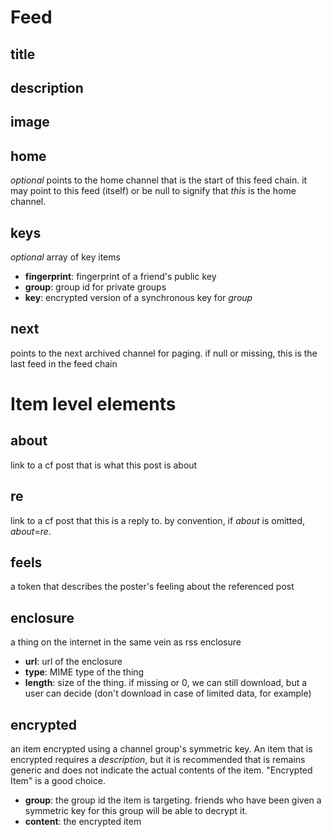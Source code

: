 # Feed
## title
## description
## image
## home
*optional*
points to the home channel that is the start of this feed chain. it may point to this feed (itself) or be null to signify that *this* is the home channel.

## keys
*optional*
array of key items

- **fingerprint**: fingerprint of a friend's public key
- **group**: group id for private groups
- **key**: encrypted version of a synchronous key for *group*

## next

points to the next archived channel for paging. if null or missing, this is the last feed in the feed chain

# Item level elements

## about

link to a cf post that is what this post is about

## re

link to a cf post that this is a reply to. by convention, if *about* is omitted, *about*=*re*.

## feels

a token that describes the poster's feeling about the referenced post

## enclosure
a thing on the internet in the same vein as rss enclosure
- **url**: url of the enclosure
- **type**: MIME type of the thing
- **length**: size of the thing. if missing or 0, we can still download, but a user can decide (don't download in case of limited data, for example) 

## encrypted

an item encrypted using a channel group's symmetric key. An item that is encrypted requires a *description*, but it is recommended that is remains generic and does not indicate the actual contents of the item. "Encrypted Item" is a good choice.

 - **group**: the group id the item is targeting. friends who have been given a symmetric key for this group will be able to decrypt it.
 - **content**: the encrypted item
